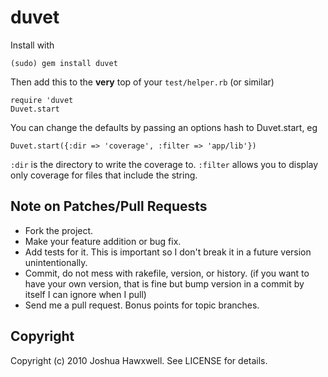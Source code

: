 # duvet

Install with
  
    (sudo) gem install duvet

Then add this to the __very__ top of your `test/helper.rb` (or similar)

    require 'duvet
    Duvet.start

You can change the defaults by passing an options hash to Duvet.start, eg

    Duvet.start({:dir => 'coverage', :filter => 'app/lib'})

`:dir` is the directory to write the coverage to.
`:filter` allows you to display only coverage for files that include the string.

## Note on Patches/Pull Requests
 
* Fork the project.
* Make your feature addition or bug fix.
* Add tests for it. This is important so I don't break it in a
  future version unintentionally.
* Commit, do not mess with rakefile, version, or history.
  (if you want to have your own version, that is fine but bump version in a commit by itself I can ignore when I pull)
* Send me a pull request. Bonus points for topic branches.

## Copyright

Copyright (c) 2010 Joshua Hawxwell. See LICENSE for details.
